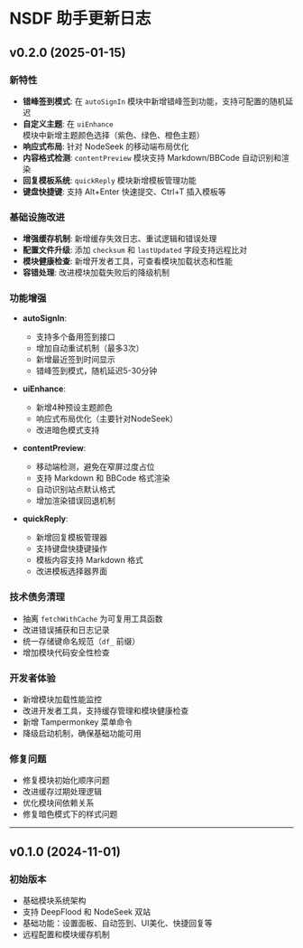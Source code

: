 # NSDF 助手更新日志

## v0.2.0 (2025-01-15)

### 新特性
- **错峰签到模式**: 在 `autoSignIn` 模块中新增错峰签到功能，支持可配置的随机延迟
- **自定义主题**: 在 `uiEnhance` 模块中新增主题颜色选择（紫色、绿色、橙色主题）
- **响应式布局**: 针对 NodeSeek 的移动端布局优化
- **内容格式检测**: `contentPreview` 模块支持 Markdown/BBCode 自动识别和渲染
- **回复模板系统**: `quickReply` 模块新增模板管理功能
- **键盘快捷键**: 支持 Alt+Enter 快速提交、Ctrl+T 插入模板等

### 基础设施改进
- **增强缓存机制**: 新增缓存失效日志、重试逻辑和错误处理
- **配置文件升级**: 添加 `checksum` 和 `lastUpdated` 字段支持远程比对
- **模块健康检查**: 新增开发者工具，可查看模块加载状态和性能
- **容错处理**: 改进模块加载失败后的降级机制

### 功能增强
- **autoSignIn**:
  - 支持多个备用签到接口
  - 增加自动重试机制（最多3次）
  - 新增最近签到时间显示
  - 错峰签到模式，随机延迟5-30分钟

- **uiEnhance**:
  - 新增4种预设主题颜色
  - 响应式布局优化（主要针对NodeSeek）
  - 改进暗色模式支持

- **contentPreview**:
  - 移动端检测，避免在窄屏过度占位
  - 支持 Markdown 和 BBCode 格式渲染
  - 自动识别站点默认格式
  - 增加渲染错误回退机制

- **quickReply**:
  - 新增回复模板管理器
  - 支持键盘快捷键操作
  - 模板内容支持 Markdown 格式
  - 改进模板选择器界面

### 技术债务清理
- 抽离 `fetchWithCache` 为可复用工具函数
- 改进错误捕获和日志记录
- 统一存储键命名规范（`df_` 前缀）
- 增加模块代码安全性检查

### 开发者体验
- 新增模块加载性能监控
- 改进开发者工具，支持缓存管理和模块健康检查
- 新增 Tampermonkey 菜单命令
- 降级启动机制，确保基础功能可用

### 修复问题
- 修复模块初始化顺序问题
- 改进缓存过期处理逻辑
- 优化模块间依赖关系
- 修复暗色模式下的样式问题

---

## v0.1.0 (2024-11-01)

### 初始版本
- 基础模块系统架构
- 支持 DeepFlood 和 NodeSeek 双站
- 基础功能：设置面板、自动签到、UI美化、快捷回复等
- 远程配置和模块缓存机制
